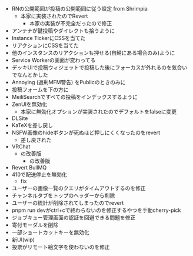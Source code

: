 - RNの公開範囲が投稿の公開範囲に従う設定 from Shrimpia
  - 本家に実装されたのでRevert
	  - 本家の実装が不完全だったので修正
- アンテナが鍵投稿やダイレクトも拾うように
- Instance TickerにCSSを当てた
- リアクションにCSSを当てた
- 他のインスタンスのリアクションも押せる(自鯖にある場合のみ)ように
- Service Workerの画面が変わってる
- デッキUIで投稿ウィジェットで投稿した後にフォーカスが外れるのを気合いでなんとかした
- Annoying (過剰MFM警告) をPublicのときのみに
- 投稿フォームを下の方に
- MeiliSearchですべての投稿をインデックスするように
- ZenUIを無効化
  - 本家に無効化オプションが実装されたのでデフォルトをfalseに変更
- DLSite
- KaTeXを差し戻し
- NSFW画像のhideボタンが死ぬほど押しにくくなったのをrevert
  - 差し戻された
- VRChat
	- の改善版
		- の改善版
- Revert BullMQ
- 410で配送停止を無効化
	- fix
- ユーザーの画像一覧のクエリがタイムアウトするのを修正
- チャンネルタブをトップのヘッダーから削除
- ユーザーの統計が削除されてしまったのでrevert
- pnpm run devがctrl+cで終わらないのを修正するやつを手動cherry-pick
- ジョブキュー管理画面の認証を回避できる問題を修正
- 寄付モーダルを削除
- 一部ショートカットキーを無効化
- 新UI(wip)
- 投票がリモート絵文字を使わないのを修正
